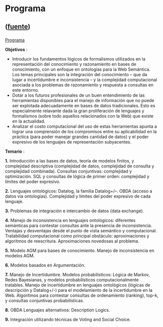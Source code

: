 # Programa
([fuente](https://campus.exactas.uba.ar/course/view.php?id=1027&section=2))
---
###
[Programa](https://campus.exactas.uba.ar/course/view.php?id=1027&section=2)

 **Objetivos** :

  - Introducir los fundamentos lógicos de formalismos utilizados en la representación del conocimiento y razonamiento en bases de conocimiento, con un enfoque en ontologías para la Web Semántica. Los temas principales son la integración del conocimiento – que da lugar a incertidumbre e inconsistencia – y la complejidad computacional asociada a los problemas de razonamiento y respuesta a consultas en este entorno.
  - Dotar a los futuros profesionales de un buen entendimiento de las herramientas disponibles para el manejo de información que no puede ser explotada adecuadamente en bases de datos tradicionales. Esto es especialmente relavante dada la gran proliferación de lenguajes y formalismos (sobre todo aquellos relacionados con la Web) que existe en la actualidad.
  - Analizar el costo computacional del uso de estas herramientas apunta a lograr una comprensión de los compromisos entre su aplicabilidad en la práctica (para poder manejar grandes cantidad de datos) y el poder expresivo de los lenguajes de representación subyacentes.

**Temario** :  

**1.** Introducción a las bases de datos, teoría de modelos finitos, y
complejidad descriptiva (complejidad de datos, complejidad de consulta y
complejidad combinada). Consultas conjuntivas: complejidad y optimización. SQL
y consultas de lógica de primer orden: complejidad y límites del poder
expresivo.

**2.** Lenguajes ontológicos: Datalog, la familia Datalog+/–. OBDA (acceso a
datos via ontologías). Complejidad y límites del poder expresivo de cada
lenguaje.

**3.** Problemas de integración e intercambio de datos (data exchange).

**4.** Manejo de inconsistencia en lenguajes ontológicos: diferentes
semánticas para contestar consultas ante la presencia de inconsistencia.
Ventajas y desventajas desde el punto de vista semántico y computacional.
Tratabilidad computacional como principal obstáculo: aproximaciones y
algoritmos de reescritura. Aproximaciones novedosas al problema.

**5.** Modelo AGM para bases de conocimiento. Manejo de inconsistencia en
modelos AGM.

**6.** Modelos basados en Argumentación.

**7.** Manejo de Incertidumbre. Modelos probabilísticos: Lógica de Markov,
Redes Bayesianas, y modelos probabilísticos computacionalmente tratables.
Manejo de incertidumbre en lenguajes ontológicos (lógicas de descripción y
Datalog+/-) para el modelamiento de la incertidumbre en la Web. Algoritmos
para contestar consultas de ordenamiento (ranking), top-k, y consultas
conjuntivas probabilísticas.

**8.** OBDA Lenguajes alternativos: Description Logics.

**9.** Integración utilizando técnicas de Voting and Social Choice.

